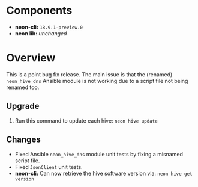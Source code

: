 # Components

* **neon-cli:** `18.9.1-preview.0`
* **neon lib:** *unchanged*

# Overview

This is a point bug fix release.  The main issue is that the (renamed) `neon_hive_dns` Ansible module is not working due to a script file not being renamed too.

## Upgrade

1. Run this command to update each hive: `neon hive update`

## Changes

* Fixed Ansible `neon_hive_dns` module unit tests by fixing a misnamed script file.
* Fixed `JsonClient` unit tests.
* **neon-cli:** Can now retrieve the hive software version via: `neon hive get version`
